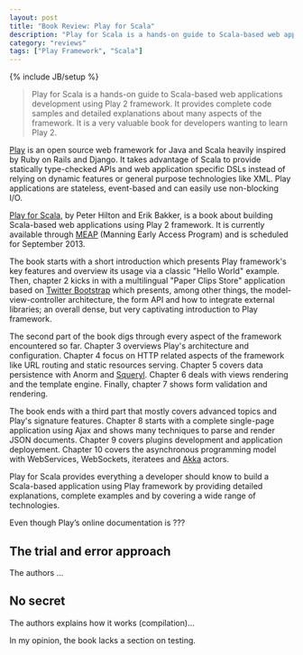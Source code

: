 ```yaml
---
layout: post
title: "Book Review: Play for Scala"
description: "Play for Scala is a hands-on guide to Scala-based web applications development using Play 2 framework."
category: "reviews"
tags: ["Play Framework", "Scala"]
---
```

{% include JB/setup %}

> Play for Scala is a hands-on guide to Scala-based web applications development using Play 2 framework. It provides complete code samples and detailed explanations about many aspects of the framework. It is a very valuable book for developers wanting to learn Play 2.

[Play][play] is an open source web framework for Java and Scala heavily inspired by Ruby on Rails and Django. It takes advantage of Scala to provide statically type-checked APIs and web application specific DSLs instead of relying on dynamic features or general purpose technologies like XML. Play applications are stateless, event-based and can easily use non-blocking I/O.

[Play for Scala][playforscala], by Peter Hilton and Erik Bakker, is a book about building Scala-based web applications using Play 2 framework. It is currently available through [MEAP][meap] (Manning Early Access Program) and is scheduled for September 2013.

The book starts with a short introduction which presents Play framework's key features and overview its usage via a classic "Hello World" example. Then, chapter 2 kicks in with a multilingual "Paper Clips Store" application based on [Twitter Bootstrap][twitterbootstrap] which presents, among other things, the model-view-controller architecture, the form API and how to integrate external libraries; an overall dense, but very captivating introduction to Play framework.

The second part of the book digs through every aspect of the framework encountered so far. Chapter 3 overviews Play's architecture and configuration. Chapter 4 focus on HTTP related aspects of the framework like URL routing and static resources serving. Chapter 5 covers data persistence with Anorm and [Squeryl][squeryl]. Chapter 6 deals with views rendering and the template engine. Finally, chapter 7 shows form validation and rendering.

The book ends with a third part that mostly covers advanced topics and Play's signature features. Chapter 8 starts with a complete single-page application using Ajax and shows many techniques to parse and render JSON documents. Chapter 9 covers plugins development and application deployement. Chapter 10 covers the asynchronous programming model with WebServices, WebSockets, iteratees and [Akka][akka] actors.

Play for Scala provides everything a developer should know to build a Scala-based application using Play framework by providing detailed explanations, complete examples and by covering a wide range of technologies.

Even though Play’s online documentation is ???

## The trial and error approach

The authors ...

## No secret

The authors explains how it works (compilation)...

In my opinion, the book lacks a section on testing.

[play]: http://www.playframework.org/
[playforscala]: http://www.manning.com/hilton/
[meap]: http://www.manning.com/about/meap.html
[twitterbootstrap]: http://twitter.github.com/bootstrap/
[squeryl]: http://squeryl.org/
[akka]: http://akka.io/
